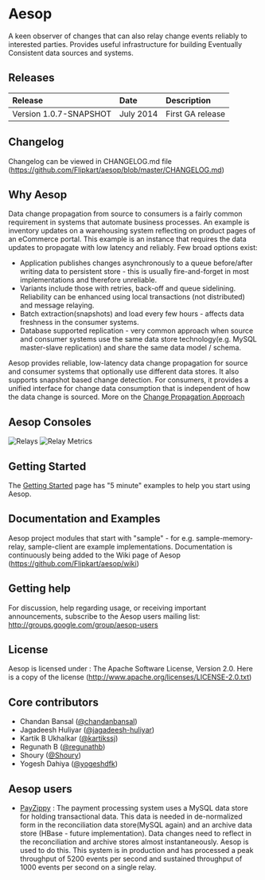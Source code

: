 Aesop
=====
A keen observer of changes that can also relay change events reliably to interested parties. Provides useful infrastructure for 
building Eventually Consistent data sources and systems.

## Releases
| Release | Date | Description |
|:------------|:----------------|:------------|
| Version 1.0.7-SNAPSHOT    | July 2014      |    First GA release

## Changelog
Changelog can be viewed in CHANGELOG.md file (https://github.com/Flipkart/aesop/blob/master/CHANGELOG.md)

## Why Aesop
Data change propagation from source to consumers is a fairly common requirement in systems that automate business processes. 
An example is inventory updates on a warehousing system reflecting on product pages of an eCommerce portal. 
This example is an instance that requires the data updates to propagate with low latency and reliably. Few broad options exist:
* Application publishes changes asynchronously to a queue before/after writing data to persistent store - this is usually fire-and-forget in most implementations
and therefore unreliable.
* Variants include those with retries, back-off and queue sidelining. Reliability can be enhanced using local transactions (not distributed) and message relaying.
* Batch extraction(snapshots) and load every few hours - affects data freshness in the consumer systems.
* Database supported replication - very common approach when source and consumer systems use the same data store technology(e.g. MySQL master-slave replication) 
and share the same data model / schema.

Aesop provides reliable, low-latency data change propagation for source and consumer systems that optionally use different data stores. It also supports
snapshot based change detection. For consumers, it provides a unified interface for change data consumption that is independent of how the data change is
sourced. More on the [Change Propagation Approach](https://github.com/Flipkart/aesop/wiki/Change-Propagation-Approach)

## Aesop Consoles
![Relays](https://github.com/Flipkart/aesop/raw/master/docs/Aesop_Relay_Dashboard_Relays.png)
![Relay Metrics](https://github.com/Flipkart/aesop/raw/master/docs/Aesop_Relay_Dashboard_Metrics.png)

## Getting Started
The [Getting Started](https://github.com/Flipkart/aesop/wiki/Getting-started-and-Examples) page has "5 minute" examples to help you start using Aesop.

## Documentation and Examples
Aesop project modules that start with "sample" - for e.g. sample-memory-relay, sample-client are example implementations. Documentation is 
continuously being added to the Wiki page of Aesop (https://github.com/Flipkart/aesop/wiki)

## Getting help
For discussion, help regarding usage, or receiving important announcements, subscribe to the Aesop users mailing list: http://groups.google.com/group/aesop-users

## License
Aesop is licensed under : The Apache Software License, Version 2.0. Here is a copy of the license (http://www.apache.org/licenses/LICENSE-2.0.txt)

## Core contributors
* Chandan Bansal ([@chandanbansal](https://github.com/chandanbansal))
* Jagadeesh Huliyar ([@jagadeesh-huliyar](https://github.com/jagadeesh-huliyar))
* Kartik B Ukhalkar ([@kartikssj](https://github.com/kartikssj))
* Regunath B ([@regunathb](http://twitter.com/RegunathB))
* Shoury ([@Shoury](https://github.com/Shoury))
* Yogesh Dahiya ([@yogeshdfk](https://github.com/yogeshdfk))

## Aesop users
* [PayZippy](https://www.payzippy.com/) : The payment processing system uses a MySQL data store for holding transactional data. This data is
needed in de-normalized form in the reconciliation data store(MySQL again) and an archive data store (HBase - future implementation). 
Data changes need to reflect in the reconciliation and archive stores almost instantaneously. Aesop is used to do this.
This system is in production and has processed a peak throughput of 5200 events per second and sustained throughput of 1000 events per second
on a single relay.

